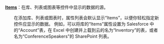 [**Items**](../maker/canvas-apps/controls/properties-core.md)：在库、列表或图表等控件中显示的数据的源。

<p style="margin-left: 2.0em">在添加库、列表或图表时，属性列表会默认显示“Items”，以便你轻松指定新控件应显示的数据。 例如，可以将库的“Items”属性设置为 Salesforce 中的“Account”表，在 Excel 中创建并上载到云的名为“Inventory”的表，或者名为“ConferenceSpeakers”的 SharePoint 列表。

